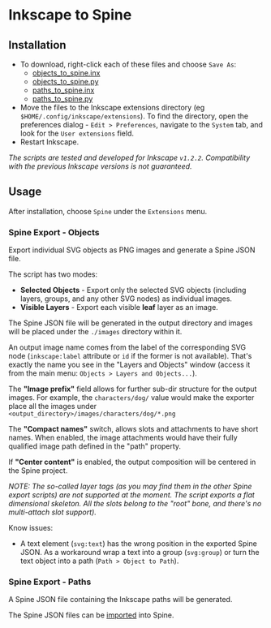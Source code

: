 # Inkscape to Spine

## Installation

- To download, right-click each of these files and choose `Save As`:
  - [objects_to_spine.inx](https://raw.githubusercontent.com/EsotericSoftware/spine-scripts/master/inkscape/objects_to_spine.inx)
  - [objects_to_spine.py](https://raw.githubusercontent.com/EsotericSoftware/spine-scripts/master/inkscape/objects_to_spine.py)
  - [paths_to_spine.inx](https://raw.githubusercontent.com/EsotericSoftware/spine-scripts/master/inkscape/paths_to_spine.inx)
  - [paths_to_spine.py](https://raw.githubusercontent.com/EsotericSoftware/spine-scripts/master/inkscape/paths_to_spine.py)
- Move the files to the Inkscape extensions directory (eg `$HOME/.config/inkscape/extensions`).
  To find the directory, open the preferences dialog - `Edit > Preferences`, navigate to the `System` tab, and look for the `User extensions` field.
- Restart Inkscape.

_The scripts are tested and developed for Inkscape `v1.2.2`._
_Compatibility with the previous Inkscape versions is not guaranteed._

## Usage

After installation, choose `Spine` under the `Extensions` menu.

### Spine Export - Objects
Export individual SVG objects as PNG images and generate a Spine JSON file.

The script has two modes:
- **Selected Objects** - Export only the selected SVG objects (including layers, groups, and any other SVG nodes) as individual images.
- **Visible Layers** - Export each visible **leaf** layer as an image.

The Spine JSON file will be generated in the output directory and images will be placed under the `./images` directory within it.

An output image name comes from the label of the corresponding SVG node (`inkscape:label` attribute or `id` if the former is not available). 
That's exactly the name you see in the "Layers and Objects" window (access it from the main menu: `Objects > Layers and Objects...`).

The **"Image prefix"** field allows for further sub-dir structure for the output images. 
For example, the `characters/dog/` value would make the exporter place all the images under 
`<output_directory>/images/characters/dog/*.png`

The **"Compact names"** switch, allows slots and attachments to have short names.
When enabled, the image attachments would have their fully qualified image path defined in the "path" property.

If **"Center content"** is enabled, the output composition will be centered in the Spine project.

_NOTE: The so-called layer tags (as you may find them in the other Spine export scripts) are not supported at the moment._
_The script exports a flat dimensional skeleton. All the slots belong to the "root" bone, and there's no multi-attach slot support)._

Know issues:
- A text element (`svg:text`) has the wrong position in the exported Spine JSON.
  As a workaround wrap a text into a group (`svg:group`)
  or turn the text object into a path (`Path > Object to Path`).

### Spine Export - Paths
A Spine JSON file containing the Inkscape paths will be generated.

The Spine JSON files can be [imported](http://esotericsoftware.com/spine-import) into Spine.
